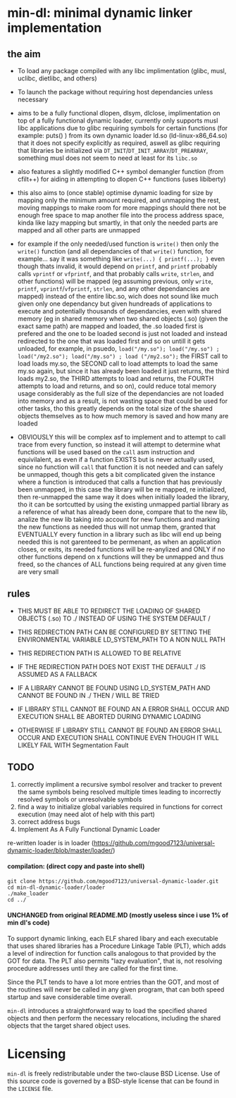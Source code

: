 # min-dl: minimal dynamic linker implementation

## the aim
    
*   To load any package compiled with any libc implimentation (glibc, musl, uclibc, dietlibc, and others)

*    To launch the package without requiring host dependancies unless necessary

*    aims to be a fully functional dlopen, dlsym, dlclose, implimentation on top of a fully functional dynamic loader, currently only supports musl libc applications due to glibc requiring symbols for certain functions (for example: puts() ) from its own dynamic loader ld.so (ld-linux-x86_64.so) that it does not specify explicitly as required, aswell as glibc requiring that libraries be initialized via `DT_INIT`/`DT_INIT_ARRAY`/`DT_PREARRAY`, something musl does not seem to need at least for its `libc.so`

*    also features a slightly modified C++ symbol demangler function (from cfilt++) for aiding in attempting to dlopen C++ functions (uses libiberty)

*    this also aims to (once stable) optimise dynamic loading for size by mapping only the minimum amount required, and unmapping the rest, moving mappings to make room for more mappings should there not be enough free space to map another file into the process address space, kinda like lazy mapping but smartly, in that only the needed parts are mapped and all other parts are unmapped

*	for example if the only needed/used function is `write()` then only the `write()` function (and all dependancies of that `write()` function, for example... say it was something like `write(...) { printf(...); }` even though thats invalid, it would depend on `printf`, and `printf` probably calls `vprintf` or `vfprintf`, and that probably calls `write`, `strlen`, and other functions) will be mapped (eg assuming previous, only `write`, `printf`, `vprintf`/`vfprintf`, `strlen`, and any other dependancies are mapped) instead of the entire libc.so, wich does not sound like much given only one dependancy but given hundreads of applications to execute and potentially thousands of dependancies, even with shared memory (eg in shared memory when two shared objects (.so) (given the exact same path) are mapped and loaded, the .so loaded first is prefered and the one to be loaded second is just not loaded and instead redirected to the one that was loaded first and so on untill it gets unloaded, for example, in psuedo, `load("/my.so"); load("/my.so") ; load("/my2.so"); load("/my.so") ; load ("/my2.so");` the FIRST call to load loads my.so, the SECOND call to load attempts to load the same my.so again, but since it has already been loaded it just returns, the third loads my2.so, the THIRD attempts to load and returns, the FOURTH attempts to load and returns, and so on), could reduce total memory usage considerably as the full size of the dependancies are not loaded into memory and as a result, is not wasting space that could be used for other tasks, tho this greatly depends on the total size of the shared objects themselves as to how much memory is saved and how many are loaded

*	OBVIOUSLY this will be complex asf to implement and to attempt to call trace from every function, so instead it will attempt to determine what functions will be used based on the `call` asm instruction and equivilalent, as even if a function EXISTS but is never actually used, since no function will `call` that function it is not needed and can safely be unmapped, though this gets a bit complicated given the instance where a function is introduced that calls a function that has previously been unmapped, in this case the library will be re mapped, re initialized, then re-unmapped the same way it does when initially loaded the library, tho it can be sortcutted by using the existing unmapped partial library as a reference of what has already been done, compare that to the new lib, analize the new lib taking into account for new functions and marking the new functions as needed thus will not unmap them, granted that EVENTUALLY every function in a library such as libc will end up being needed this is not garenteed to be permenant, as when an application closes, or exits, its needed functions will be re-anylized and ONLY if no other functions depend on x functions will they be unmapped and thus freed, so the chances of ALL functions being required at any given time are very small

## rules

*    THIS MUST BE ABLE TO REDIRECT THE LOADING OF SHARED OBJECTS (.so) TO ./ INSTEAD OF USING THE SYSTEM DEFAULT /

*    THIS REDIRECTION PATH CAN BE CONFIGURED BY SETTING THE ENVIRONMENTAL VARIABLE LD_SYSTEM_PATH TO A NON NULL PATH

*    THIS REDIRECTION PATH IS ALLOWED TO BE RELATIVE

*    IF THE REDIRECTION PATH DOES NOT EXIST THE DEFAULT ./ IS ASSUMED AS A FALLBACK

*   IF A LIBRARY CANNOT BE FOUND USING LD_SYSTEM_PATH AND CANNOT BE FOUND IN ./ THEN / WILL BE TRIED

*    IF LIBRARY STILL CANNOT BE FOUND AN A ERROR SHALL OCCUR AND EXECUTION SHALL BE ABORTED DURING DYNAMIC LOADING

*    OTHERWISE IF LIBRARY STILL CANNOT BE FOUND AN ERROR SHALL OCCUR AND EXECUTION SHALL CONTINUE EVEN THOUGH IT WILL LIKELY FAIL WITH Segmentation Fault

## TODO
1. correctly impliment a recursive symbol resolver and tracker to prevent the same symbols being resolved multiple times leading to incorrectly resolved symbols or unresolvable symbols
2. find a way to initialize global variables required in functions for correct execution (may need alot of help with this part)
3. correct address bugs
4. Implement As A Fully Functional Dynamic Loader




 

re-written loader is in loader (https://github.com/mgood7123/universal-dynamic-loader/blob/master/loader/)




#### compilation: (direct copy and paste into shell)

```
git clone https://github.com/mgood7123/universal-dynamic-loader.git
cd min-dl-dynamic-loader/loader
./make_loader
cd ../
```





 


#### UNCHANGED from original README.MD (mostly useless since i use 1% of min dl's code)
To support dynamic linking, each ELF shared libary and each executable that
uses shared libraries has a Procedure Linkage Table (PLT), which adds a level
of indirection for function calls analogous to that provided by the GOT for
data. The PLT also permits "lazy evaluation", that is, not resolving
procedure addresses until they are called for the first time.

Since the PLT tends to have a lot more entries than the GOT, and most of the
routines will never be called in any given program, that can both speed
startup and save considerable time overall.

`min-dl` introduces a straightforward way to load the specified shared
objects and then perform the necessary relocations, including the shared
objects that the target shared object uses.

# Licensing
`min-dl` is freely redistributable under the two-clause BSD License.
Use of this source code is governed by a BSD-style license that can be found
in the `LICENSE` file.
